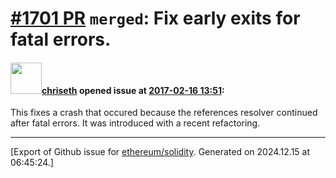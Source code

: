 # [\#1701 PR](https://github.com/ethereum/solidity/pull/1701) `merged`: Fix early exits for fatal errors.

#### <img src="https://avatars.githubusercontent.com/u/9073706?v=4" width="50">[chriseth](https://github.com/chriseth) opened issue at [2017-02-16 13:51](https://github.com/ethereum/solidity/pull/1701):

This fixes a crash that occured  because the references resolver continued after fatal errors. It was introduced with a recent refactoring.




-------------------------------------------------------------------------------



[Export of Github issue for [ethereum/solidity](https://github.com/ethereum/solidity). Generated on 2024.12.15 at 06:45:24.]

